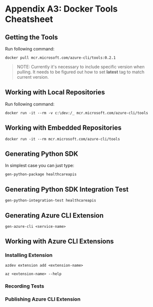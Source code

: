 # Appendix A3: Docker Tools Cheatsheet

## Getting the Tools

Run following command:

    docker pull mcr.microsoft.com/azure-cli/tools:0.2.1
    
> NOTE: Currently it's necessary to include specific version when pulling. It needs to be figured out how to set **latest** tag to match current version.

## Working with Local Repositories

Run following command:

    docker run -it --rm -v c:\dev:/_ mcr.microsoft.com/azure-cli/tools

## Working with Embedded Repositories

    docker run -it --rm mcr.microsoft.com/azure-cli/tools

## Generating Python SDK

In simplest case you can just type:

    gen-python-package healthcareapis

## Generating Python SDK Integration Test

    gen-python-integration-test healthcareapis

## Generating Azure CLI Extension

    gen-azure-cli <service-name>

## Working with Azure CLI Extensions

### Installing Extension

    azdev extension add <extension-name>

    az <extension-name> --help

### Recording Tests


### Publishing Azure CLI Extension

